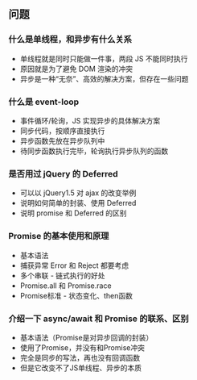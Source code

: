 ## 问题

### 什么是单线程，和异步有什么关系

* 单线程就是同时只能做一件事，两段 JS 不能同时执行
* 原因就是为了避免 DOM 渲染的冲突
* 异步是一种“无奈”、高效的解决方案，但存在一些问题

### 什么是 event-loop

* 事件循环/轮询，JS 实现异步的具体解决方案
* 同步代码，按顺序直接执行
* 异步函数先放在异步队列中
* 待同步函数执行完毕，轮询执行异步队列的函数

### 是否用过 jQuery 的 Deferred

* 可以以 jQuery1.5 对 ajax 的改变举例
* 说明如何简单的封装、使用 Deferred
* 说明 promise 和 Deferred 的区别

### Promise 的基本使用和原理

* 基本语法
* 捕获异常 Error 和 Reject 都要考虑
* 多个串联 - 链式执行的好处
* Promise.all 和 Promise.race
* Promise标准 - 状态变化、then函数

### 介绍一下 async/await 和 Promise 的联系、区别

* 基本语法（Promise是对异步回调的封装）
* 使用了Promise，并没有和Promise冲突
* 完全是同步的写法，再也没有回调函数
* 但是它改变不了JS单线程、异步的本质
